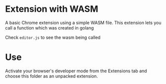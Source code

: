 # Extension with WASM
A basic Chrome extension using a simple WASM file. This extension lets you call a function which was created in golang

Check `editor.js` to see the wasm being called
# Use
Activate your browser's developer mode from the Extensions tab and choose this folder as an unpacked extension.
